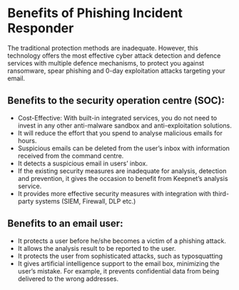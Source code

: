 # Benefits of Phishing Incident Responder

The traditional protection methods are inadequate. However, this technology offers the most effective cyber attack detection and defence services with multiple defence mechanisms, to protect you against ransomware, spear phishing and 0-day exploitation attacks targeting your email.

## Benefits to the security operation centre (SOC):

* Cost-Effective: With built-in integrated services, you do not need to invest in any other anti-malware sandbox and anti-exploitation solutions.
* It will reduce the effort that you spend to analyse malicious emails for hours.
* Suspicious emails can be deleted from the user’s inbox with information received from the command centre.
* It detects a suspicious email in users’ inbox.
* If the existing security measures are inadequate for analysis, detection and prevention, it gives the occasion to benefit from Keepnet’s analysis service.
* It provides more effective security measures with integration with third-party systems (SIEM, Firewall, DLP etc.)

## Benefits to an email user:

* It protects a user before he/she becomes a victim of a phishing attack.
* It allows the analysis result to be reported to the user.
* It protects the user from sophisticated attacks, such as typosquatting
* It gives artificial intelligence support to the email box, minimizing the user’s mistake. For example, it prevents confidential data from being delivered to the wrong addresses.